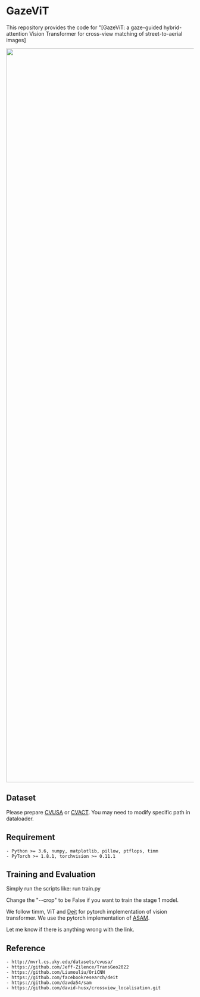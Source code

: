 # GazeViT
This repository provides the code for "[GazeViT: a gaze-guided hybrid-attention Vision Transformer for cross-view matching of street-to-aerial images]

<img width=1549 height=1974 src="data/Overview.png"/>

## Dataset
Please prepare [CVUSA](http://mvrl.cs.uky.edu/datasets/cvusa/) or [CVACT](https://github.com/Liumouliu/OriCNN). You may need to modify specific path in dataloader.

## Requirement
	- Python >= 3.6, numpy, matplotlib, pillow, ptflops, timm
    - PyTorch >= 1.8.1, torchvision >= 0.11.1
	
## Training and Evaluation
Simply run the scripts like:
    run train.py

Change the "--crop" to be False if you want to train the  stage 1 model. 

We follow timm, ViT and [Deit](https://github.com/facebookresearch/deit) for pytorch implementation of vision transformer. We use the pytorch implementation of [ASAM](https://github.com/davda54/sam).

Let me know if there is anything wrong with the link.
    
## Reference
    - http://mvrl.cs.uky.edu/datasets/cvusa/
    - https://github.com/Jeff-Zilence/TransGeo2022
    - https://github.com/Liumouliu/OriCNN
    - https://github.com/facebookresearch/deit
    - https://github.com/davda54/sam
    - https://github.com/david-husx/crossview_localisation.git

